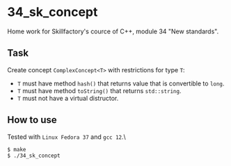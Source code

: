 # 34_sk_concept
Home work for Skillfactory's cource of C++, module 34 "New standards".

## Task
Create concept `ComplexConcept<T>` with restrictions for type `T`:
- `T` must have method `hash()` that returns value that is convertible to `long`.
- `T` must have method `toString()` that returns `std::string`.
- `T` must not have a virtual distructor.

## How to use
Tested with `Linux Fedora 37` and `gcc 12`.\
```sh
$ make
$ ./34_sk_concept
```